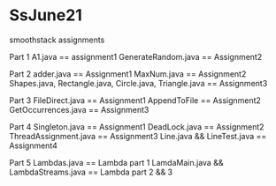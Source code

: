 # SsJune21
smoothstack assignments

Part 1
A1.java == assignment1
GenerateRandom.java == Assignment2


Part 2
adder.java == Assignment1
MaxNum.java == Assignment2
Shapes.java, Rectangle.java, Circle.java, Triangle.java == Assignment3


Part 3
FileDirect.java == Assignment1
AppendToFile == Assignment2
GetOccurrences.java == Assignment3

Part 4
Singleton.java == Assignment1
DeadLock.java == Assignment2
ThreadAssignment.java == Assignment3
Line.java && LineTest.java == Assignment4

Part 5
Lambdas.java == Lambda part 1
LamdaMain.java && LambdaStreams.java == Lambda part 2 && 3



